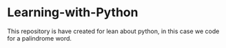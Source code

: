# Learning-with-Python
This repository is have created for lean about python, in this case we code for a palindrome word. 
